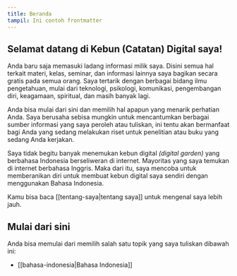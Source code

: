 ```yaml
---
title: Beranda
tampil: Ini contoh frontmatter
---
```


## Selamat datang di Kebun (Catatan) Digital saya! 
Anda baru saja memasuki ladang informasi milik saya. Disini semua hal terkait materi, kelas, seminar, dan informasi lainnya saya bagikan secara gratis pada semua orang. Saya tertarik dengan berbagai bidang ilmu pengetahuan, mulai dari teknologi, psikologi, komunikasi, pengembangan diri, keagamaan, spiritual, dan masih banyak lagi.

Anda bisa mulai dari sini dan memilih hal apapun yang menarik perhatian Anda. Saya berusaha sebisa mungkin untuk mencantumkan berbagai sumber informasi yang saya peroleh atau tuliskan, ini tentu akan bermanfaat bagi Anda yang sedang melakukan riset untuk penelitian atau buku yang sedang Anda kerjakan.

Saya tidak begitu banyak menemukan kebun digital *(digital garden)* yang berbahasa Indonesia berseliweran di internet. Mayoritas yang saya temukan di internet berbahasa Inggris. Maka dari itu, saya mencoba untuk memberanikan diri untuk membuat kebun digital saya sendiri dengan menggunakan Bahasa Indonesia.

Kamu bisa baca [[tentang-saya|tentang saya]] untuk mengenal saya lebih jauh. 
## Mulai dari sini
Anda bisa memulai dari memilih salah satu topik yang saya tuliskan dibawah ini:
- [[bahasa-indonesia|Bahasa Indonesia]]